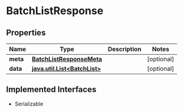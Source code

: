 

# BatchListResponse


## Properties

Name | Type | Description | Notes
------------ | ------------- | ------------- | -------------
**meta** | [**BatchListResponseMeta**](BatchListResponseMeta.md) |  |  [optional]
**data** | [**java.util.List&lt;BatchList&gt;**](BatchList.md) |  |  [optional]


## Implemented Interfaces

* Serializable


